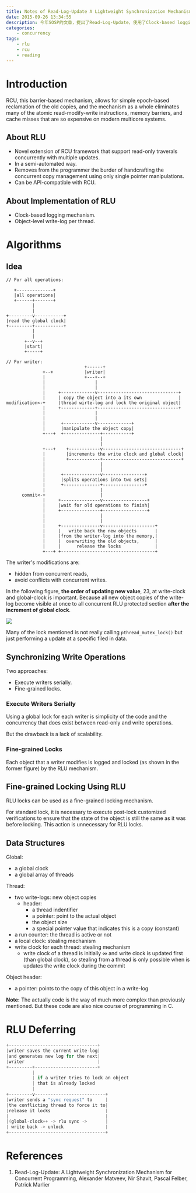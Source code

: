 ```yaml
---
title: Notes of Read-Log-Update A Lightweight Synchronization Mechanism for Concurrent Programming
date: 2015-09-26 13:34:55
description: 今年SOSP的文章，提出了Read-Log-Update，使用了Clock-based logging mechanism和Object-level write-log per thread，解决了RCU不能有多个writer等缺陷。其中的RLU Deferring减少了synchronize调用的次数，提高了cache hit。
categories:
    - concurrency
tags:
    - rlu
    - rcu
    - reading
---
```


# Introduction

RCU, this barrier-based mechanism, allows for simple epoch-based reclamation of the old copies, and the mechanism as a whole eliminates many of the atomic read-modify-write instructions, memory barriers, and cache misses that are so expensive on modern multicore systems.

## About RLU

* Novel extension of RCU framework that support read-only traverals concurrently with multiple updates.
* In a semi-automated way.
* Removes from the programmer the burder of handcrafting the concurrent copy management using only single pointer manipulations.
* Can be API-compatible with RCU.

## About Implementation of RLU

* Clock-based logging mechanism.
* Object-level write-log per thread.

# Algorithms

## Idea

```
// For all operations:

   +--------------+
   |all operations|
   +------+-------+
          |
          |
+---------v-----------+
|read the global clock|
+---------+-----------+
          |
          |
       +--v--+
       |start|
       +-----+

// For writer:
                              +------+
              +--+            |writer|
              |               +---+--+
              |                   |
              |                   |
              |     +-------------v-------------------------------+
              |     | copy the object into a its own              |
modification<-+     |thread wirte-log and lock the original object|
              |     +-------------+-------------------------------+
              |                   |
              |                   |
              |      +------------v-------------+
              |      |manipulate the object copy|
              +---+  +--------------+-----------+
                                    |
                                    |
              +---+    +------------v------------------------------+
              |        |increments the write clock and global clock|
              |        +------------+------------------------------+
              |                     |
              |                     |
              |      +--------------v----------------+
              |      |splits operations into two sets|
              |      +--------------+----------------+
              |                     |
      commit<-+                     |
              |     +---------------v-----------------+
              |     |wait for old operations to finish|
              |     +---------------+-----------------+
              |                     |
              |                     |
              |     +---------------v--------------------+
              |     |   write back the new objects       |
              |     |from the writer-log into the memory,|
              |     |  overwriting the old objects,      |
              |     |      release the locks             |
              +---+ +------------------------------------+
```

The writer's modifications are:
* hidden from concurrent reads,
* avoid conflicts with concurrent writes.

In the following figure, **the order of updating new value**, 23, at write-clock and global-clock is important. Because all new object copies of the write-log become visible at once to all concurrent RLU protected section **after the increment of global clock**.

![](images/2015/rlu_readers_and_writer.png)

Many of the lock mentioned is not really calling `pthread_mutex_lock()` but just performing a update at a specific filed in data.

## Synchronizing Write Operations

Two approaches:

* Execute writers serially.
* Fine-grained locks.

### Execute Writers Serially

Using a global lock for each writer is simplicity of the code and the concurrency that does exist between read-only and write operations.

But the drawback is a lack of scalability.

### Fine-grained Locks

Each object that a writer modifies is logged and locked (as shown in the former figure) by the RLU mechanism.

## Fine-grained Locking Using RLU

RLU locks can be used as a fine-grained locking mechanism.

For standard lock, it is necessary to execute post-lock customized verifications to ensure that the state of the object is still the same as it was before locking. This action is unnecessary for RLU locks.

## Data Structures

Global:

* a global clock
* a global array of threads

Thread:

* two write-logs: new object copies
  * header:
    * a thread indentifier
    * a pointer: point to the actual object
    * the object size
    * a special pointer value that indicates this is a copy (constant)
* a run counter: the thread is active or not
* a local clock: stealing mechanism
* write clock for each thread: stealing mechanism
  * write clock of a thread is initially $\infty$ and write clock is updated first (than global clock), so stealing from a thread is only possible when is updates the write clock during the commit

Object header:

* a pointer: points to the copy of this object in a write-log

**Note:** The actually code is the way of much more complex than previously mentioned. But these code are also nice course of programming in C.

# RLU Deferring

```c
+----------------------------------+
|writer saves the current write-log|
|and generates new log for the next|
|writer                            |
+---------+------------------------+
          |
          | if a writer tries to lock an object
          | that is already locked
          |
+---------v---------------------------+
|writer sends a "sync request" to     |
|the conflicting thread to force it to|
|release it locks                     |
|                                     |
|(global-clock++ -> rlu sync ->       |
| write back -> unlock                |
+-------------------------------------+
```

# References

1. Read-Log-Update: A Lightweight Synchronization Mechanism for Concurrent Programming, Alexander Matveev, Nir Shavit, Pascal Felber, Patrick Marlier
